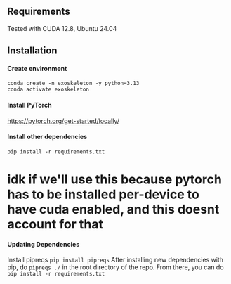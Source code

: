 ## Requirements
Tested with CUDA 12.8, Ubuntu 24.04

## Installation

#### Create environment
```
conda create -n exoskeleton -y python=3.13
conda activate exoskeleton
```

#### Install PyTorch
https://pytorch.org/get-started/locally/

#### Install other dependencies
`pip install -r requirements.txt`

# idk if we'll use this because pytorch has to be installed per-device to have cuda enabled, and this doesnt account for that
#### Updating Dependencies
Install pipreqs `pip install pipreqs`
After installing new dependencies with pip, do `pipreqs ./` in the root directory of the repo.
From there, you can do `pip install -r requirements.txt`

